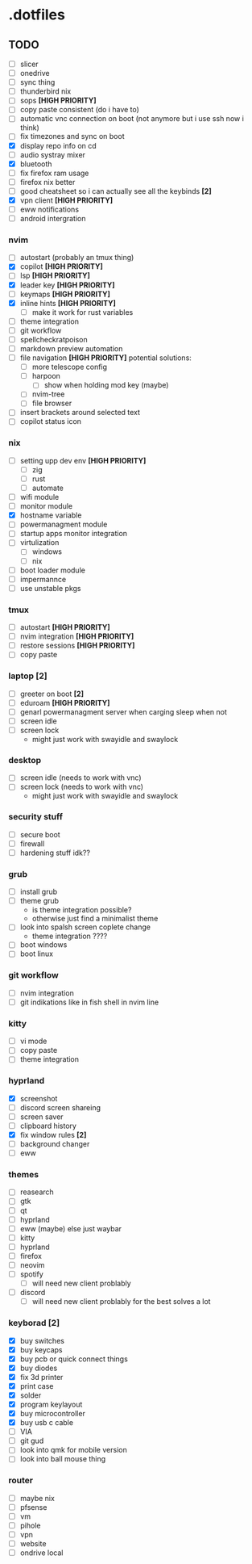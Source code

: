 # .dotfiles

## TODO
- [ ] slicer
- [ ] onedrive
- [ ] sync thing
- [ ] thunderbird nix
- [ ] sops **[HIGH PRIORITY]**
- [ ] copy paste consistent (do i have to)
- [ ] automatic vnc connection on boot (not anymore but i use ssh now i think)
- [ ] fix timezones and sync on boot
- [x] display repo info on cd
- [ ] audio systray mixer
- [x] bluetooth
- [ ] fix firefox ram usage
- [ ] firefox nix better
- [ ] good cheatsheet so i can actually see all the keybinds **[2]**
- [x] vpn client **[HIGH PRIORITY]**
- [ ] eww notifications
- [ ] android intergration

### nvim
- [ ] autostart (probably an tmux thing)
- [x] copilot **[HIGH PRIORITY]**
- [ ] lsp **[HIGH PRIORITY]**
- [x] leader key **[HIGH PRIORITY]**
- [ ] keymaps **[HIGH PRIORITY]**
- [x] inline hints **[HIGH PRIORITY]**
    - [ ] make it work for rust variables
- [ ] theme integration
- [ ] git workflow
- [ ] spellcheckratpoison
- [ ] markdown preview automation
- [ ] file navigation **[HIGH PRIORITY]** potential solutions:
    - [ ] more telescope config
    - [ ] harpoon
        - [ ] show when holding mod key (maybe)
    - [ ] nvim-tree
    - [ ] file browser 
- [ ] insert brackets around selected text
- [ ] copilot status icon

### nix
- [ ] setting upp dev env **[HIGH PRIORITY]**
    - [ ] zig
    - [ ] rust
    - [ ] automate
- [ ] wifi module
- [ ] monitor module
- [x] hostname variable
- [ ] powermanagment module
- [ ] startup apps monitor integration
- [ ] virtulization 
    - [ ] windows
    - [ ] nix
- [ ] boot loader module
- [ ] impermannce
- [ ] use unstable pkgs

### tmux
- [ ] autostart **[HIGH PRIORITY]**
- [ ] nvim integration **[HIGH PRIORITY]**
- [ ] restore sessions **[HIGH PRIORITY]**
- [ ] copy paste

### laptop **[2]**
- [ ] greeter on boot **[2]**
- [ ] eduroam **[HIGH PRIORITY]**
- [ ] genarl powermanagment server when carging sleep when not
- [ ] screen idle
- [ ] screen lock
    - might just work with swayidle and swaylock

### desktop
- [ ] screen idle (needs to work with vnc)
- [ ] screen lock (needs to work with vnc)
    - might just work with swayidle and swaylock

### security stuff
- [ ] secure boot
- [ ] firewall
- [ ] hardening stuff idk??

### grub
- [ ] install grub
- [ ] theme grub
    - is theme integration possible?
    - otherwise just find a minimalist theme
- [ ] look into spalsh screen coplete change
    - theme integration ????
- [ ] boot windows
- [ ] boot linux

### git workflow
- [ ] nvim integration
- [ ] git indikations like in fish shell in nvim line

### kitty
- [ ] vi mode
- [ ] copy paste
- [ ] theme integration

### hyprland
- [x] screenshot
- [ ] discord screen shareing
- [ ] screen saver
- [ ] clipboard history
- [x] fix window rules **[2]**
- [ ] background changer
- [ ] eww

### themes
- [ ] reasearch
- [ ] gtk
- [ ] qt
- [ ] hyprland
- [ ] eww (maybe) else just waybar
- [ ] kitty
- [ ] hyprland
- [ ] firefox
- [ ] neovim
- [ ] spotify
    - [ ] will need new client problably 
- [ ] discord
    - [ ] will need new client problably for the best solves a lot 

### keyborad **[2]**
- [x] buy switches
- [x] buy keycaps
- [x] buy pcb or quick connect things
- [x] buy diodes
- [x] fix 3d printer
- [x] print case
- [x] solder
- [x] program keylayout
- [x] buy microcontroller
- [x] buy usb c cable
- [ ] VIA
- [ ] git gud
- [ ] look into qmk for mobile version
- [ ] look into ball mouse thing

### router
- [ ] maybe nix
- [ ] pfsense
- [ ] vm
- [ ] pihole
- [ ] vpn
- [ ] website
- [ ] ondrive local
